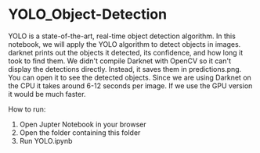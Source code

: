 # YOLO_Object-Detection

YOLO is a state-of-the-art, real-time object detection algorithm. In this notebook, we will apply the YOLO algorithm to detect objects in images.
darknet prints out the objects it detected, its confidence, and how long it took to find them. We didn't compile Darknet with OpenCV so it can't display the detections directly. 
Instead, it saves them in predictions.png. You can open it to see the detected objects. Since we are using Darknet on the CPU it takes around 6-12 seconds per image. If we use the GPU version it would be much faster.


How to run:

1. Open Jupter Notebook in your browser
2. Open the folder containing this folder
3. Run YOLO.ipynb
